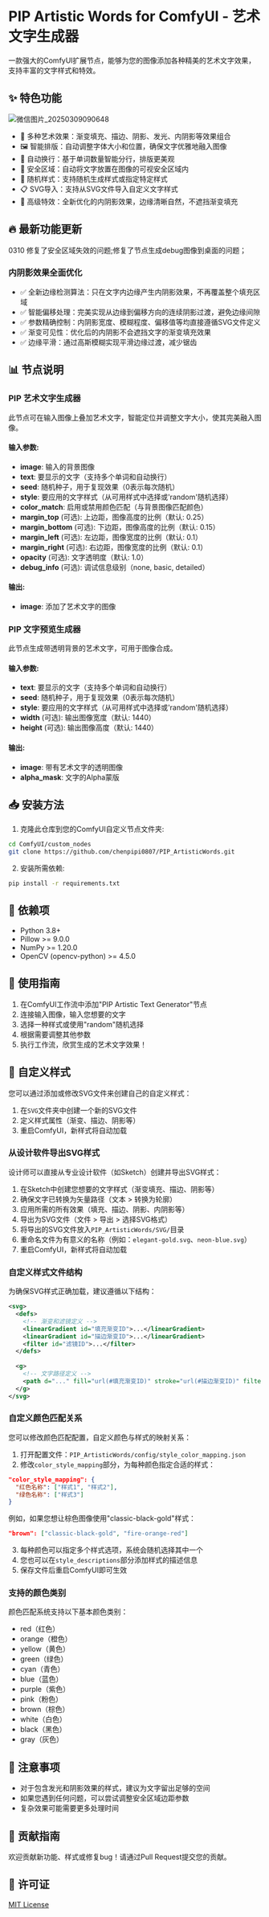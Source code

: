# PIP Artistic Words for ComfyUI - 艺术文字生成器

一款强大的ComfyUI扩展节点，能够为您的图像添加各种精美的艺术文字效果，支持丰富的文字样式和特效。

## ✨ 特色功能

![微信图片_20250309090648](https://github.com/user-attachments/assets/59fbc3ff-ed2c-4a8e-9f50-780883fcc066)


- 🎨 多种艺术效果：渐变填充、描边、阴影、发光、内阴影等效果组合
- 🖼️ 智能排版：自动调整字体大小和位置，确保文字优雅地融入图像
- 📏 自动换行：基于单词数量智能分行，排版更美观
- 🎯 安全区域：自动将文字放置在图像的可视安全区域内
- 🔄 随机样式：支持随机生成样式或指定特定样式
- 📋 SVG导入：支持从SVG文件导入自定义文字样式
- 🌟 高级特效：全新优化的内阴影效果，边缘清晰自然，不遮挡渐变填充

## 🔥 最新功能更新

0310 修复了安全区域失效的问题;修复了节点生成debug图像到桌面的问题；

### 内阴影效果全面优化
- ✅ 全新边缘检测算法：只在文字内边缘产生内阴影效果，不再覆盖整个填充区域
- ✅ 智能偏移处理：完美实现从边缘到偏移方向的连续阴影过渡，避免边缘间隙
- ✅ 参数精确控制：内阴影宽度、模糊程度、偏移值等均直接遵循SVG文件定义
- ✅ 渐变可见性：优化后的内阴影不会遮挡文字的渐变填充效果
- ✅ 边缘平滑：通过高斯模糊实现平滑边缘过渡，减少锯齿

## 📊 节点说明

### PIP 艺术文字生成器

此节点可在输入图像上叠加艺术文字，智能定位并调整文字大小，使其完美融入图像。

#### 输入参数:
- **image**: 输入的背景图像
- **text**: 要显示的文字（支持多个单词和自动换行）
- **seed**: 随机种子，用于复现效果（0表示每次随机）
- **style**: 要应用的文字样式（从可用样式中选择或'random'随机选择）
- **color_match**: 启用或禁用颜色匹配（与背景图像匹配颜色）
- **margin_top** (可选): 上边距，图像高度的比例（默认: 0.25）
- **margin_bottom** (可选): 下边距，图像高度的比例（默认: 0.15）
- **margin_left** (可选): 左边距，图像宽度的比例（默认: 0.1）
- **margin_right** (可选): 右边距，图像宽度的比例（默认: 0.1）
- **opacity** (可选): 文字透明度（默认: 1.0）
- **debug_info** (可选): 调试信息级别（none, basic, detailed）

#### 输出:
- **image**: 添加了艺术文字的图像

### PIP 文字预览生成器

此节点生成带透明背景的艺术文字，可用于图像合成。

#### 输入参数:
- **text**: 要显示的文字（支持多个单词和自动换行）
- **seed**: 随机种子，用于复现效果（0表示每次随机）
- **style**: 要应用的文字样式（从可用样式中选择或'random'随机选择）
- **width** (可选): 输出图像宽度（默认: 1440）
- **height** (可选): 输出图像高度（默认: 1440）

#### 输出:
- **image**: 带有艺术文字的透明图像
- **alpha_mask**: 文字的Alpha蒙版

## 📥 安装方法

1. 克隆此仓库到您的ComfyUI自定义节点文件夹:
```bash
cd ComfyUI/custom_nodes
git clone https://github.com/chenpipi0807/PIP_ArtisticWords.git
```

2. 安装所需依赖:
```bash
pip install -r requirements.txt
```

## 🧩 依赖项

- Python 3.8+
- Pillow >= 9.0.0
- NumPy >= 1.20.0
- OpenCV (opencv-python) >= 4.5.0

## 🚀 使用指南

1. 在ComfyUI工作流中添加"PIP Artistic Text Generator"节点
2. 连接输入图像，输入您想要的文字
3. 选择一种样式或使用"random"随机选择
4. 根据需要调整其他参数
5. 执行工作流，欣赏生成的艺术文字效果！

## 🎨 自定义样式

您可以通过添加或修改SVG文件来创建自己的自定义样式：

1. 在`SVG`文件夹中创建一个新的SVG文件
2. 定义样式属性（渐变、描边、阴影等）
3. 重启ComfyUI，新样式将自动加载

### 从设计软件导出SVG样式

设计师可以直接从专业设计软件（如Sketch）创建并导出SVG样式：

1. 在Sketch中创建您想要的文字样式（渐变填充、描边、阴影等）
2. 确保文字已转换为矢量路径（文本 > 转换为轮廓）
3. 应用所需的所有效果（填充、描边、阴影、内阴影等）
4. 导出为SVG文件（文件 > 导出 > 选择SVG格式）
5. 将导出的SVG文件放入`PIP_ArtisticWords/SVG/`目录
6. 重命名文件为有意义的名称（例如：`elegant-gold.svg`、`neon-blue.svg`）
7. 重启ComfyUI，新样式将自动加载

### 自定义样式文件结构

为确保SVG样式正确加载，建议遵循以下结构：

```xml
<svg>
  <defs>
    <!-- 渐变和滤镜定义 -->
    <linearGradient id="填充渐变ID">...</linearGradient>
    <linearGradient id="描边渐变ID">...</linearGradient>
    <filter id="滤镜ID">...</filter>
  </defs>
  
  <g>
    <!-- 文字路径定义 -->
    <path d="..." fill="url(#填充渐变ID)" stroke="url(#描边渐变ID)" filter="url(#滤镜ID)" />
  </g>
</svg>
```

### 自定义颜色匹配关系

您可以修改颜色匹配配置，自定义颜色与样式的映射关系：

1. 打开配置文件：`PIP_ArtisticWords/config/style_color_mapping.json`
2. 修改`color_style_mapping`部分，为每种颜色指定合适的样式：

```json
"color_style_mapping": {
  "红色名称": ["样式1", "样式2"],
  "绿色名称": ["样式3"]
}
```

例如，如果您想让棕色图像使用"classic-black-gold"样式：

```json
"brown": ["classic-black-gold", "fire-orange-red"]
```

3. 每种颜色可以指定多个样式选项，系统会随机选择其中一个
4. 您也可以在`style_descriptions`部分添加样式的描述信息
5. 保存文件后重启ComfyUI即可生效

### 支持的颜色类别

颜色匹配系统支持以下基本颜色类别：
- red（红色）
- orange（橙色）
- yellow（黄色）
- green（绿色）
- cyan（青色）
- blue（蓝色）
- purple（紫色）
- pink（粉色）
- brown（棕色）
- white（白色）
- black（黑色）
- gray（灰色）

## 📝 注意事项

- 对于包含发光和阴影效果的样式，建议为文字留出足够的空间
- 如果您遇到任何问题，可以尝试调整安全区域边距参数
- 复杂效果可能需要更多处理时间

## 🤝 贡献指南

欢迎贡献新功能、样式或修复bug！请通过Pull Request提交您的贡献。

## 📜 许可证

[MIT License](LICENSE)
